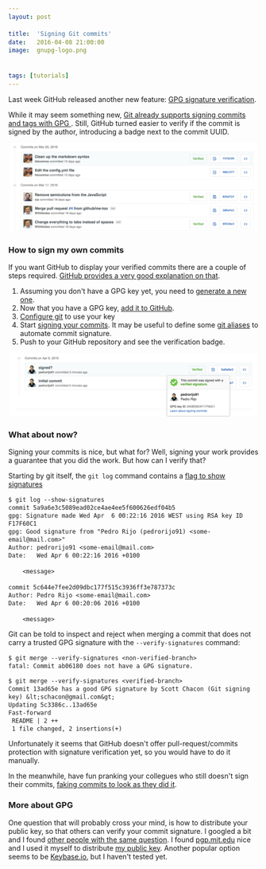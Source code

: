 ```yaml
---
layout: post

title:  'Signing Git commits'
date:   2016-04-08 21:00:00
image:  gnupg-logo.png


tags: [tutorials]
---
```

<span class="dropcap">L</span>ast week GitHub released another new feature: [GPG signature verification](https://github.com/blog/2144-gpg-signature-verification).

While it may seem something new, [Git already supports signing commits and tags with GPG ](https://git-scm.com/book/en/v2/Git-Tools-Signing-Your-Work). Still, GitHub turned easier to verify if the commit is signed by the author, introducing a badge next to the commit UUID.

<p align='center'><img src='/assets/img/github-gpg-example.png' alt='GitHub verified commit' title='GitHub verified commit' width='500px'/></p>

### How to sign my own commits

If you want GitHub to display your verified commits there are a couple of steps required. [GitHub provides a very good explanation on that](https://help.github.com/articles/generating-a-gpg-key/).

1. Assuming you don't have a GPG key yet, you need to [generate a new one](https://help.github.com/articles/generating-a-new-gpg-key/).
2. Now that you have a GPG key, [add it to GitHub](https://help.github.com/articles/adding-a-new-gpg-key-to-your-github-account/).
3. [Configure git](https://help.github.com/articles/telling-git-about-your-gpg-key/) to use your key
4. Start [signing your commits](https://help.github.com/articles/signing-commits-using-gpg/). It may be useful to define some [git aliases](https://git-scm.com/book/tr/v2/Git-Basics-Git-Aliases) to automate commit signature.
5. Push to your GitHub repository and see the verification badge.

<p align='center'><img src='/assets/img/github-gpg-commit-list.png' alt='GitHub verified commit list' title='GitHub verified commit list' width='500px'/></p>

### What about now?

Signing your commits is nice, but what for? Well, signing your work provides a guarantee that you did the work. But how can I verify that?

Starting by git itself, the `git log` command contains a [flag to show signatures](https://git-scm.com/book/uz/v2/Git-Tools-Signing-Your-Work#Signing-Commits)

~~~
$ git log --show-signatures
commit 5a9a6e3c5089ead02ce4ae4ee5f600626edf04b5
gpg: Signature made Wed Apr  6 00:22:16 2016 WEST using RSA key ID F17F60C1
gpg: Good signature from "Pedro Rijo (pedrorijo91) <some-email@mail.com>"
Author: pedrorijo91 <some-email@mail.com>
Date:   Wed Apr 6 00:22:16 2016 +0100

    <message>

commit 5c644e7fee2d09dbc177f515c3936ff3e787373c
Author: Pedro Rijo <some-email@mail.com>
Date:   Wed Apr 6 00:20:06 2016 +0100

    <message>
~~~

Git can be told to inspect and reject when merging a commit that does not carry a trusted GPG signature with the `--verify-signatures` command:

~~~
$ git merge --verify-signatures <non-verified-branch>
fatal: Commit ab06180 does not have a GPG signature.
~~~

~~~
$ git merge --verify-signatures <verified-branch>
Commit 13ad65e has a good GPG signature by Scott Chacon (Git signing key) &lt;schacon@gmail.com&gt;
Updating 5c3386c..13ad65e
Fast-forward
 README | 2 ++
 1 file changed, 2 insertions(+)
~~~

Unfortunately it seems that GitHub doesn't offer pull-request/commits protection with signature verification yet, so you would have to do it manually.

In the meanwhile, have fun pranking your collegues who still doesn't sign their commits, [faking commits to look as they did it](https://github.com/amoffat/masquerade).

### More about GPG

One question that will probably cross your mind, is how to distribute your public key, so that others can verify your commit signature. I googled a bit and I found [other people with the same question](http://security.stackexchange.com/questions/406/how-should-i-distribute-my-public-key). I found [pgp.mit.edu](https://pgp.mit.edu) nice and I used it myself to distribute [my public key](https://pgp.mit.edu/pks/lookup?op=get&search=0x840BD9EAF17F60C1). Another popular option seems to be [Keybase.io](https://keybase.io/), but I haven't tested yet.
